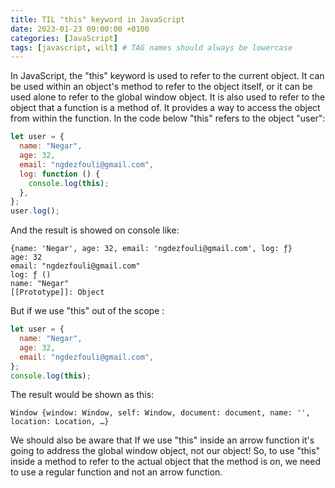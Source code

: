```yaml
---
title: TIL "this" keyword in JavaScript
date: 2023-01-23 09:00:00 +0100
categories: [JavaScript]
tags: [javascript, wilt] # TAG names should always be lowercase
---
```


In JavaScript, the "this" keyword is used to refer to the current object. It can be used within an object's method to refer to the object itself, or it can be used alone to refer to the global window object.
It is also used to refer to the object that a function is a method of. It provides a way to access the object from within the function.
In the code below "this" refers to the object "user":

```javascript
let user = {
  name: "Negar",
  age: 32,
  email: "ngdezfouli@gmail.com",
  log: function () {
    console.log(this);
  },
};
user.log();
```

And the result is showed on console like:

```
{name: 'Negar', age: 32, email: 'ngdezfouli@gmail.com', log: ƒ}
age: 32
email: "ngdezfouli@gmail.com"
log: ƒ ()
name: "Negar"
[[Prototype]]: Object
```

But if we use "this" out of the scope :

```javascript
let user = {
  name: "Negar",
  age: 32,
  email: "ngdezfouli@gmail.com",
};
console.log(this);
```

The result would be shown as this:

```
Window {window: Window, self: Window, document: document, name: '', location: Location, …}
```

We should also be aware that If we use "this" inside an arrow function it's going to address the global window object, not our object! So, to use "this" inside a method to refer to the actual object that the method is on, we need to use a regular function and not an arrow function.
